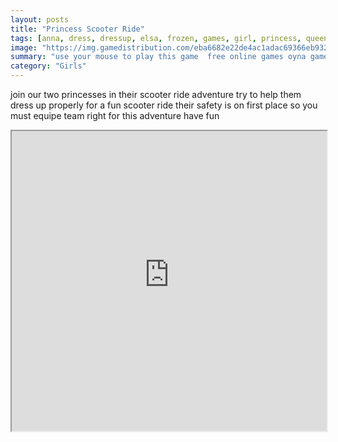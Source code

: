 ```yaml
---
layout: posts
title: "Princess Scooter Ride"
tags: [anna, dress, dressup, elsa, frozen, games, girl, princess, queen, ride, scooter, free, online, games, oyna, game, free, games, play, play, games]
image: "https://img.gamedistribution.com/eba6682e22de4ac1adac69366eb9321e.jpg"
summary: "use your mouse to play this game  free online games oyna game free games play play games"
category: "Girls"
---
```


join our two princesses in their scooter ride adventure try to help them dress up properly for a fun scooter ride their safety is on first place so you must equipe team right for this adventure have fun

<iframe width="100%" height="480px;" src="https://html5.gamedistribution.com/eba6682e22de4ac1adac69366eb9321e/"></iframe>